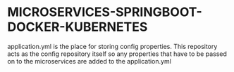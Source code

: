 # MICROSERVICES-SPRINGBOOT-DOCKER-KUBERNETES
 
application.yml is the place for storing config properties.
This repository acts as the config repository itself so any properties 
that have to be passed on to the microservices are added to the application.yml